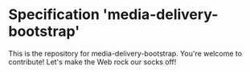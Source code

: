 
# Specification 'media-delivery-bootstrap'

This is the repository for media-delivery-bootstrap. You're welcome to contribute! Let's make the Web rock our socks
off!
